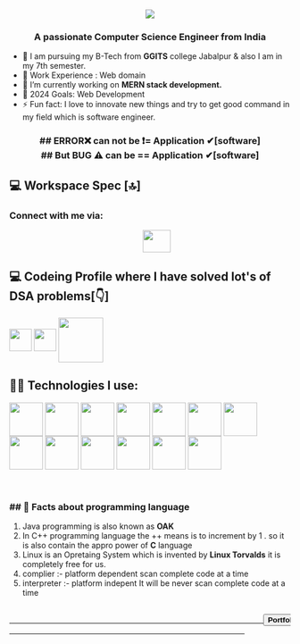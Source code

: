 
<h1 align="center">
<img src="https://readme-typing-svg.herokuapp.com?size=28&lines=Hi%2C%20I%27m%20Dheeraj%20Pyasi%20👋"> </h1>
<h3 align="center">A passionate Computer Science Engineer from India</h3>


- 🌱 I am pursuing my B-Tech from <b>GGITS</b> college Jabalpur & also I am in my 7th semester.
- 👯 Work Experience : Web domain 
- 🌱 I’m currently working on <strong>MERN stack development.</strong>
- 🥅 2024 Goals: Web Development
- ⚡ Fun fact: I love to innovate new things and try to get good command in my field which is software engineer.

<h3 align="center">## ERROR❌ can not be ❗=  Application ✔[software]
  <br>
  ## But BUG ⚠ can be ==  Application ✔[software]
</h3>


## 💻 Workspace Spec [🔝]

<h3 align="left">Connect with me via:</h3>
<div style="text-align:center;">
<ul type="none">
  <li>
<a href="https://www.linkedin.com/in/dheeraj-pyasi-6a319a247/" target="blank"><img align="center" src="https://logowik.com/content/uploads/images/329_linkedin.jpg" alt="" height="40" width="50" /></a>
  </li>
</ul>
</div>

## 💻 Codeing Profile where I have solved lot's of DSA problems[👇]

<span >
  <a href="https://auth.geeksforgeeks.org/user/dheerajit2024/practice" target="blank"><img align="center" src="https://media.geeksforgeeks.org/wp-content/cdn-uploads/gfg_200x200-min.png" alt="" height="40" width="40" /></a>
  <a href="https://leetcode.com/topitcoder2024/" target="blank"><img align="center" src="https://cdn.iconscout.com/icon/free/png-256/free-leetcode-3772195-3151321.png" alt="" height="40" width="40" /></a>
  <a href="https://www.hackerrank.com/DPIT2024" target="blank"><img align="center" src="https://upload.wikimedia.org/wikipedia/commons/6/65/HackerRank_logo.png" alt="" height="80" width="80" /></a>
</span>


## 👨‍💻 <strong> Technologies I use: </strong>

<span>

 
  <img align="center" src="https://www.vhv.rs/dpng/d/220-2202353_c-programming-cpp-program-language-programmer-c-official.png" alt="" height="60" width="60" />
  <img align="center" src="https://blog.consdata.tech/assets/img/posts/2019-03-22-java-darmowa-czy-nie/java-darmowa.png" alt="" height="60" width="60" />
  <img align="center" src="https://upload.wikimedia.org/wikipedia/commons/1/19/C_Logo.png" alt="" height="60" width="60" />
  <img align="center" src="https://www.w3.org/html/logo/downloads/HTML5_1Color_Black.svg" alt="" height="60" width="60" />
  <img align="center" src="https://img-c.udemycdn.com/course/480x270/3997878_928b.jpg" alt="" height="60" width="60" />
  <img align="center" src="https://image.spreadshirtmedia.com/image-server/v1/mp/products/T1459A839PA3861PT28D1007202637W10000H3483/views/1,width=800,height=800,appearanceId=839,backgroundColor=F2F2F2/django-logo-sticker.jpg" alt="" height="60" width="60" />
  <img align="center" src="https://allvectorlogo.com/img/2016/04/js-logo.png" alt="" height="60" width="60" />
  <img align="center" src="https://www.python.org/static/community_logos/python-logo-master-v3-TM-flattened.png" alt="" height="60" width="60" />
  <img align="center" src="https://cdn.analyticsvidhya.com/wp-content/uploads/2020/10/image4.jpg" alt="" height="60" width="60" />
  <img align="center" src="https://kobaltsolutions.com/wp-content/uploads/2021/04/Screen-Shot-2021-04-08-at-4.06.03-PM.png" alt="" height="60" width="60" />
  <img align="center" src="https://cdn.pixabay.com/photo/2017/08/05/11/16/logo-2582747_1280.png" alt="" height="60" width="60" />
  <img align="center" src="https://encrypted-tbn0.gstatic.com/images?q=tbn:ANd9GcQmzmic-yLa0vf3GBbMwvJzmAKBFxea9wsNaswiGci7&s" alt="" height="60" width="60" />
  <img align="center" src="https://vietadsgroup.vn/Uploads/files/git-va-github-la-gi.png" alt="" height="60" width="60" />
  
</span>
<br>
<br>
<br>
<h3>## 🤔 <strong> Facts about programming language </strong></h3>
<ol>
<li>
  Java programming is also known as <b>OAK</b>
</li>
<li>
  In C++ programming language the ++ means is to increment by 1 . so it is also contain the appro power of <b>C</b> language
</li>
<li>
  Linux is an Opretaing System which is invented by <b>Linux Torvalds</b> it is completely free for us.
</li>
<li>
  complier :- platform dependent
  scan complete code at a time
</li>
<li>
   interpreter :- platform indepent
   It will be never scan complete code at a time
</li>
  
</ol>

<pre>
                                                  <a href="https://dpit2024.github.io/dheeraj-pyasi/">
                                                      <button><b>Portfolio</b></button>
                                                  </a>
</pre>
